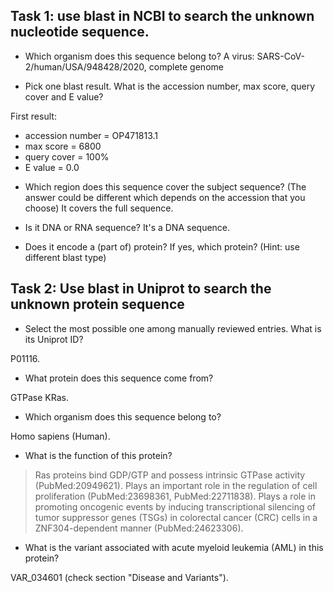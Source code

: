 ## Task 1: use blast in NCBI to search the unknown nucleotide sequence.

* Which organism does this sequence belong to?
A virus: SARS-CoV-2/human/USA/948428/2020, complete genome

* Pick one blast result. What is the accession number, max score, query cover and E value?

First result: 

  - accession number = OP471813.1
  - max score = 6800
  - query cover = 100%
  - E value = 0.0

* Which region does this sequence cover the subject sequence? (The answer could be different which depends on the accession that you choose)
It covers the full sequence.

* Is it DNA or RNA sequence?
It's a DNA sequence.

* Does it encode a (part of) protein? If yes, which protein? (Hint: use different blast type)

## Task 2: Use blast in Uniprot to search the unknown protein sequence

* Select the most possible one among manually reviewed entries. What is its Uniprot ID? 

P01116.

* What protein does this sequence come from?

GTPase KRas.

* Which organism does this sequence belong to?

Homo sapiens (Human).

* What is the function of this protein?

> Ras proteins bind GDP/GTP and possess intrinsic GTPase activity (PubMed:20949621).
Plays an important role in the regulation of cell proliferation (PubMed:23698361, PubMed:22711838).
Plays a role in promoting oncogenic events by inducing transcriptional silencing of tumor suppressor genes (TSGs) in colorectal cancer (CRC) cells in a ZNF304-dependent manner (PubMed:24623306).

* What is the variant associated with acute myeloid leukemia (AML) in this protein?

VAR_034601 (check section "Disease and Variants").
